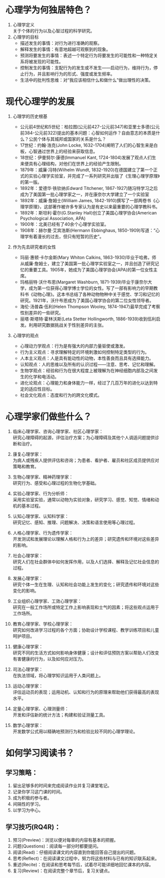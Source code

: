 # 心理学为何独居特色？
1. 心理学定义  
   关于个体的行为以及心智过程的科学研究。
2. 心理学的目标  
   + 描述发生的事情：对行为进行准确的观察。
   + 解释发生的事情：有意地超越可观察到的现象。
   + 预测将要发生的事情：表述一个特定行为将要发生的可能性和一种特定关系将被发现的可能性。
   + 控制发生的事情：支配行为的发生或不发生——启动行为，维持行为，停止行为，并且影响行为的形式、强度或发生频率。
   + 生活中的批判性思维：对“我应该相信什么和做什么”做出理性的决策。

# 现代心理学的发展  
1. 心理学的历史根基 
   + 公元前4世纪和5世纪：柏拉图(公元前427-公元前347)和亚里士多德(公元前384-公元前322)提出的基本问题：心智如何运作？自由意志的本质是什么？公民个体与其城邦或国家的关系是什么？ 
   + 17世纪：约翰·浩克(John Locke, 1632-1704)阐明了人们的心智生来是白板，心智通过世界上的经验来获取信息。
   + 18世纪：伊曼努尔·康德(Immanuel Kant, 1724-1804)发展了观点人们生来便具有心理结构，对他们在世界上的经验产生限制。
   + 1879年：威廉·冯特(Wilhelm Wundt, 1832-1920)在德国建立了第一个正式的实验心理学实验室，并完成了一系列研究并出版了《生理心理学原理》的第一版。
   + 1892年：爱德华·铁钦纳(Edward Titchener, 1867-1927)随冯特学习之后成为了美国第一批心理学家之一，并在康奈尔大学建立了一个实验室
   + 1892年：威廉·詹姆士(William James, 1842-1910)撰写了一部两卷书《心理学原理》，这部著作被许多专家认为是有史以来最重要的心理学教科书。
   + 1892年：斯坦利·霍尔(G.Stanley Hall)创立了美国心理学协会(American Psychological Association, APA)
   + 1900年：北美已经有了40余个心理学实验室。
   + 1908年：赫尔曼·艾宾浩斯(Hermann Ebbinghaus, 1850-1909)写道：“心理学有着漫长的过去，但只有短暂的历史”。  
  
2. 作为先去研究者的女性  
   + 玛丽·惠顿·卡尔金斯(Mary Whiton Calkins, 1863-1930)毕业于哈弗，师从威廉·詹姆士，建立了美国第一批心理学实验室之一，并且创造了研究记忆的重要工具。1905年，她成为了美国心理学协会(APA)的第一位女性主席。
   + 玛格丽特·沃什布恩(Margaret Washburn, 1871-1939)毕业于康奈尔大学，成为第一位获得心理学博士学位的女性。写了一部有影响力的早期教科书《动物心理》。这本书总结了各种动物物种中关于感觉、学习和记忆的研究。1921年，沃什布恩成为了美国心理学协会的第二位女性领导者。
   + 海伦·汤普森·伍利(Helen Thompson Wooley, 1874-1947)最早完成了考察性别差异的一些研究。
   + 丽塔·斯塔特·霍林沃斯(Leta Stetter Hollingworth, 1886-1939)收到伍利启发。利用研究数据挑战关于性别差异的主张。  
  
3. 心理学的观点  
   + 心理动力学观点：行为是有强大的内部力量驱使或激发。
   + 行为主义观点：寻求理解特定的环境刺激如何控制特定类型的行为。
   + 人本主义观点：人是具有能动性的动物，本性善良而且具有选择能力。
   + 认知观点：人的思维以及所有的认识过程——注意、思考、记忆和理解。
   + 生物学观点：经验和行为在很大程度上被理解为在神经细胞内部及之间发生的化学和电活动。
   + 进化论观点：心理能力和身体能力一样，经过了几百万年的进化以达到特定的适应性目标。
   + 社会文化观点：态度和行为的跨文化模式。


# 心理学家们做些什么？  
1. 临床心理学家、咨询心理学家、社区心理学家：  
   研究心理障碍的起源，评估治疗方案；为心理障碍及其他个人调适问题提供诊断和治疗。  

2. 康复心理学家：  
   为病人或残疾人提供评估和咨询；为患者、看护者、雇员和社区成员提供应对策略和教育。  

3. 生物心理学家、精神药理学家：  
   研究行为、感受和心理过程的生物化学基础。  

4. 实验心理学家、行为分析师：  
   采用实验室实验，通常以动物为实验对象，研究学习、感觉、知觉、情绪和动机的基本过程。
   
5. 认知心理学家、认知科学家：  
   研究记忆、感知、推理、问题解决、决策和语言使用等心理过程。  

6. 人格心理学家、行为遗传学家：  
   开发测试和发展理论以理解人格和行为上的差异；研究遗传和环境对这些差异的影响。
   
   
7. 社会心理学家：  
   研究人们在社会群体中如何发挥作用，以及人们选择、解释及记忆社会信息的过程。
   
8. 发展心理学家：  
   研究个体一生在生理、认知和社会功能上发生的变化；研究遗传和环境对这些变化的影响。  

9.  工业组织心理学家、工效心理学家：  
    研究在一般工作场所或特定工作上影响表现和士气的因素；将这些观点运用于工作场所。  

10. 教育心理学家、学校心理学家：  
    研究如何改进学习过程的各个方面；协助设计学校课程、教学训练项目和儿童呵护项目。  

11. 健康心理学家：  
    研究不同的生活方式如何影响身体健康；设计和评估预防方案以帮助人们改变有害健康的行为，以及如何应对压力。  

12. 司法心理学家：  
    在执法领域，将心理学知识运用于人类问题上。  

13. 运动心理学家：  
    评估运动员的表现；运用动机、认知和行为的原理来帮助他们获得最高的表现水平。  

14. 定量心理学家、心理测量师：  
    开发和评估新的统计方法；构建和验证测量工具。  

15. 数学心理学家：  
    开发数学公式用以精确地预测行为和检验比较不同的心理学理论。

# 如何学习阅读书？
## 学习策略：
  1. 留出足够多的时间来完成阅读作业并复习课堂笔记。
  2. 记录你学习这门课的时间。
  3. 成为积极的参与者。
  4. 间隔性的学习。
  5. 以学习为中心。  
## 学习技巧(RQ4R)：  
  1. 预习(Preview)：浏览以便对每章的内容有基本的把握。
  2. 问题(Questions)：阅读每一部分时都要提问。
  3. 阅读(Read)：仔细阅读课文的内容直到你能回答自己提出的问题。
  4. 思考(Reflect)：在阅读课文过程中，努力将这些材料与已有的知识联系起来。
  5. 重述(Recite)：在阅读和思考每节后，试着尽可能详细地回忆课本的内容。
  6. 复习(Review)：在阅读完整个章节后，复习关键点。